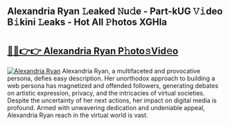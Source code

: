 ## Alexandria Ryan 𝙻eaked 𝙽u𝚍e - Part-kUG 𝚅𝚒deo B𝚒kini 𝙻eaks - Hot All 𝙿hotos XGHla

# <h2><a href="http://ld0i3n.urlbe.top/?page=Alexandria+Ryan">🔗🔗👉👉 Alexandria Ryan P𝚑oto𝚜Vid𝚎o</a></h2>

[![Alexandria Ryan](https://i.imgur.com/eBuTRDB.gif)](http://ld0i3n.urlbe.top/?page=Alexandria+Ryan)
Alexandria Ryan, a multifaceted and provocative persona, defies easy description. Her unorthodox approach to building a web persona has magnetized and offended followers, generating debates on artistic expression, privacy, and the intricacies of virtual societies. Despite the uncertainty of her next actions, her impact on digital media is profound. Armed with unwavering dedication and undeniable appeal, Alexandria Ryan reach in the virtual world is vast.
